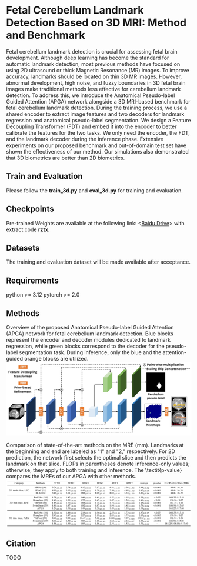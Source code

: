 # Fetal Cerebellum Landmark Detection Based on 3D MRI: Method and Benchmark
Fetal cerebellum landmark detection is crucial for assessing fetal brain development. Although deep learning has become the standard for automatic landmark detection, most previous methods have focused on using 2D ultrasound or thick Magnetic Resonance (MR) images. To improve accuracy, landmarks should be located on thin 3D MR images. However, abnormal development, high noise, and fuzzy boundaries in 3D fetal brain images make traditional methods less effective for cerebellum landmark detection. To address this, we introduce the Anatomical Pseudo-label Guided Attention (APGA) network alongside a 3D MRI-based benchmark for fetal cerebellum landmark detection. During the training process, we use a shared encoder to extract image features and two decoders for landmark regression and anatomical pseudo-label segmentation. We design a Feature Decoupling Transformer (FDT) and embed it into the encoder to better calibrate the features for the two tasks. We only need the encoder, the FDT, and the landmark decoder during the inference phase. Extensive experiments on our proposed benchmark and out-of-domain test set have shown the effectiveness of our method. Our simulations also demonstrated that 3D biometrics are better than 2D biometrics.

## Train and Evaluation
Please follow the **train_3d.py** and **eval_3d.py** for training and evaluation.

## Checkpoints
Pre-trained Weights are available at the following link:
<[Baidu Drive](https://pan.baidu.com/s/1vd1X_FZwPBWcT9uOwdSTqg?pwd=rztx)> with extract code **rztx**.

## Datasets
The training and evaluation dataset will be made available after acceptance.

## Requirements
python >= 3.12
pytorch >= 2.0

## Methods
Overview of the proposed Anatomical Pseudo-label Guided Attention (APGA) network for fetal cerebellum landmark detection. Blue blocks represent the encoder and decoder modules dedicated to landmark regression, while green blocks correspond to the decoder for the pseudo-label segmentation task. During inference, only the blue and the attention-guided orange blocks are utilized.
![Details of the design](./figs/pipeline.png)

Comparison of state-of-the-art methods on the MRE (mm). Landmarks at the beginning and end are labeled as "1" and "2," respectively. For 2D prediction, the network first selects the optimal slice and then predicts the landmark on that slice. FLOPs in parentheses denote inference-only values; otherwise, they apply to both training and inference. The \textit{p-value} compares the MREs of our APGA with other methods.
![Results](./figs/results.png)

## Citation
TODO
